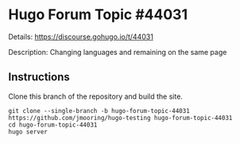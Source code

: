 # Hugo Forum Topic #44031

Details: <https://discourse.gohugo.io/t/44031>

Description: Changing languages and remaining on the same page

## Instructions

Clone this branch of the repository and build the site.

```text
git clone --single-branch -b hugo-forum-topic-44031 https://github.com/jmooring/hugo-testing hugo-forum-topic-44031
cd hugo-forum-topic-44031
hugo server
```
